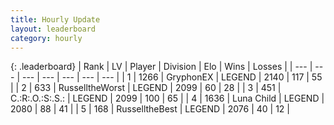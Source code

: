 ```yaml
---
title: Hourly Update
layout: leaderboard
category: hourly
---
```


{: .leaderboard}
| Rank | LV | Player | Division | Elo | Wins | Losses |
| --- | --- | --- | --- | --- | --- | --- |
| <span data-change="0">1</span> | 1266 | <span title="ID: 315148">GryphonEX</span> | LEGEND | <span data-change="0">2140</span> | <span data-change="0">117</span> | <span data-change="0">55</span> |
| <span data-change="0">2</span> | 633 | <span title="ID: 388751">RusselltheWorst</span> | LEGEND | <span data-change="0">2099</span> | <span data-change="0">60</span> | <span data-change="0">28</span> |
| <span data-change="0">3</span> | 451 | <span title="ID: 451068">C.:R:.O.:S:.S.:</span> | LEGEND | <span data-change="0">2099</span> | <span data-change="0">100</span> | <span data-change="0">65</span> |
| <span data-change="0">4</span> | 1636 | <span title="ID: 164871">Luna Child</span> | LEGEND | <span data-change="0">2080</span> | <span data-change="0">88</span> | <span data-change="0">41</span> |
| <span data-change="0">5</span> | 168 | <span title="ID: 547266">RusselltheBest</span> | LEGEND | <span data-change="0">2076</span> | <span data-change="0">40</span> | <span data-change="0">12</span> |